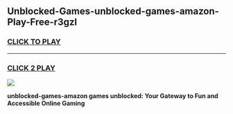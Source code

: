 
## Unblocked-Games-unblocked-games-amazon-Play-Free-r3gzl
<h3>
<a href="https://premium76.site?title=unblocked-games-amazon&ref=10A">CLICK TO PLAY</a></h3>
<hr>

<h3>
<a href="https://premium76.site?title=unblocked-games-amazon&ref=10A">CLICK 2 PLAY</a>
  
</h3>

<a href="https://premium76.site?title=unblocked-games-amazon&ref=10A"><img src="https://clearcache.store/games.png"></a>


**unblocked-games-amazon games unblocked: Your Gateway to Fun and Accessible Online Gaming**
